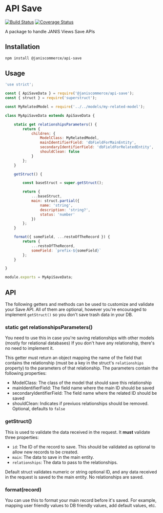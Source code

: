 # API Save

[![Build Status](https://travis-ci.org/janis-commerce/api-save.svg?branch=master)](https://travis-ci.org/janis-commerce/api-save)
[![Coverage Status](https://coveralls.io/repos/github/janis-commerce/api-save/badge.svg?branch=master)](https://coveralls.io/github/janis-commerce/api-save?branch=master)

A package to handle JANIS Views Save APIs

## Installation
```sh
npm install @janiscommerce/api-save
```

## Usage
```js
'use strict';

const { ApiSaveData } = require('@janiscommerce/api-save');
const { struct } = require('superstruct');

const MyRelatedModel = require('../../models/my-related-model');

class MyApiSaveData extends ApiSaveData {

	static get relationshipsParameters() {
		return {
			children: {
				ModelClass: MyRelatedModel,
				mainIdentifierField: 'dbFieldForMainEntity',
				secondaryIdentifierField: 'dbFieldForRelatedEntity',
				shouldClean: false
			}
		};
	}

	getStruct() {

		const baseStruct = super.getStruct();

		return {
			...baseStruct,
			main: struct.partial({
				name: 'string',
				description: 'string?',
				status: 'number'
			})
		};
	}

	format({ someField, ...restoOfTheRecord }) {
		return {
			...restoOfTheRecord,
			someField: `prefix-${someField}`
		};
	}

}

module.exports = MyApiSaveData;
```

## API

The following getters and methods can be used to customize and validate your Save API.
All of them are optional, however you're encouraged to implement `getStruct()` so you don't save trash data in your DB.

### static get relationshipsParameters()
You need to use this in case you're saving relationships with other models (mostly for relational databases)
If you don't have any relationship, there's no need to implement it.

This getter must return an object mapping the name of the field that contains the relationship (must be a key in the struct's `relationships` property) to the parameters of that relationship.
The parameters contain the following properties:
- ModelClass: The class of the model that should save this relationship
- mainIdentifierField: The field name where the main ID should be saved
- secondaryIdentifierField: The field name where the related ID should be saved
- shouldClean: Indicates if previuos relationships should be removed. Optional, defaults to `false`

### getStruct()
This is used to validate the data received in the request. It **must** validate three properties:
- `id`: The ID of the record to save. This should be validated as optional to allow new records to be created.
- `main`: The data to save in the main entity.
- `relationships`: The data to pass to the relationships.

Default struct validates numeric or string optional ID, and any data received in the request is saved to the main entity. No relationships are saved.

### format(record)
You can use this to format your main record before it's saved. For example, mapping user friendly values to DB friendly values, add default values, etc.
